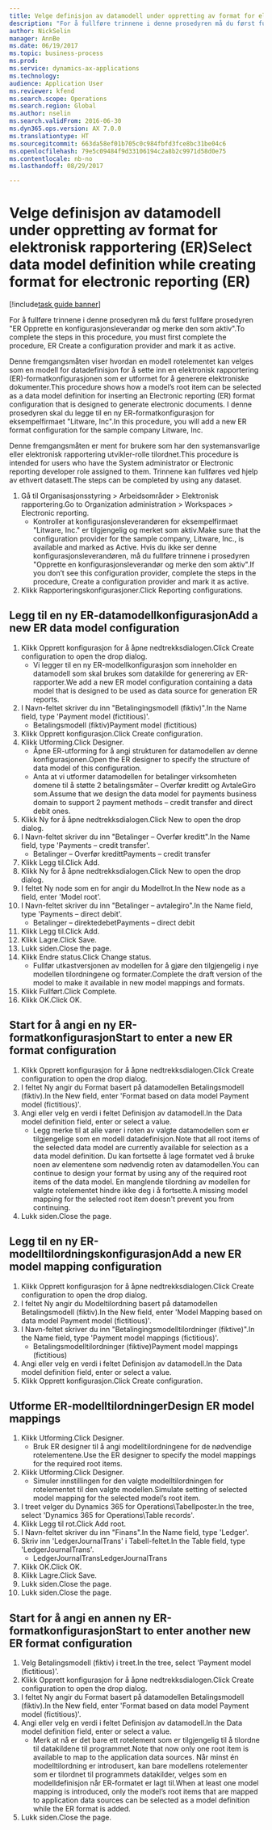 ```yaml
--- 
title: Velge definisjon av datamodell under oppretting av format for elektronisk rapportering (ER)
description: "For å fullføre trinnene i denne prosedyren må du først fullføre prosedyren \"ER Opprette en konfigurasjonsleverandør og merke den som aktiv\"."
author: NickSelin
manager: AnnBe
ms.date: 06/19/2017
ms.topic: business-process
ms.prod: 
ms.service: dynamics-ax-applications
ms.technology: 
audience: Application User
ms.reviewer: kfend
ms.search.scope: Operations
ms.search.region: Global
ms.author: nselin
ms.search.validFrom: 2016-06-30
ms.dyn365.ops.version: AX 7.0.0
ms.translationtype: HT
ms.sourcegitcommit: 663da58ef01b705c0c984fbfd3fce8bc31be04c6
ms.openlocfilehash: 79e5c09484f9d33106194c2a8b2c9971d58d0e75
ms.contentlocale: nb-no
ms.lasthandoff: 08/29/2017

---
```

# <a name="select-data-model-definition-while-creating-format-for-electronic-reporting-er"></a><span data-ttu-id="860e1-103">Velge definisjon av datamodell under oppretting av format for elektronisk rapportering (ER)</span><span class="sxs-lookup"><span data-stu-id="860e1-103">Select data model definition while creating format for electronic reporting (ER)</span></span>

[!include[task guide banner](../../includes/task-guide-banner.md)]

<span data-ttu-id="860e1-104">For å fullføre trinnene i denne prosedyren må du først fullføre prosedyren "ER Opprette en konfigurasjonsleverandør og merke den som aktiv".</span><span class="sxs-lookup"><span data-stu-id="860e1-104">To complete the steps in this procedure, you must first complete the procedure, ER Create a configuration provider and mark it as active.</span></span> 

<span data-ttu-id="860e1-105">Denne fremgangsmåten viser hvordan en modell rotelementet kan velges som en modell for datadefinisjon for å sette inn en elektronisk rapportering (ER)-formatkonfigurasjonen som er utformet for å generere elektroniske dokumenter.</span><span class="sxs-lookup"><span data-stu-id="860e1-105">This procedure shows how a model’s root item can be selected as a data model definition for inserting an Electronic reporting (ER) format configuration that is designed to generate electronic documents.</span></span> <span data-ttu-id="860e1-106">I denne prosedyren skal du legge til en ny ER-formatkonfigurasjon for eksempelfirmaet "Litware, Inc".</span><span class="sxs-lookup"><span data-stu-id="860e1-106">In this procedure, you will add a new ER format configuration for the sample company Litware, Inc.</span></span> 

<span data-ttu-id="860e1-107">Denne fremgangsmåten er ment for brukere som har den systemansvarlige eller elektronisk rapportering utvikler-rolle tilordnet.</span><span class="sxs-lookup"><span data-stu-id="860e1-107">This procedure is intended for users who have the System administrator or Electronic reporting developer role assigned to them.</span></span> <span data-ttu-id="860e1-108">Trinnene kan fullføres ved hjelp av ethvert datasett.</span><span class="sxs-lookup"><span data-stu-id="860e1-108">The steps can be completed by using any dataset.</span></span>

1. <span data-ttu-id="860e1-109">Gå til Organisasjonsstyring > Arbeidsområder > Elektronisk rapportering.</span><span class="sxs-lookup"><span data-stu-id="860e1-109">Go to Organization administration > Workspaces > Electronic reporting.</span></span>
    * <span data-ttu-id="860e1-110">Kontroller at konfigurasjonsleverandøren for eksempelfirmaet "Litware, Inc." er tilgjengelig og merket som aktiv.</span><span class="sxs-lookup"><span data-stu-id="860e1-110">Make sure that the configuration provider for the sample company, Litware, Inc., is available and marked as Active.</span></span> <span data-ttu-id="860e1-111">Hvis du ikke ser denne konfigurasjonsleverandøren, må du fullføre trinnene i prosedyren "Opprette en konfigurasjonsleverandør og merke den som aktiv".</span><span class="sxs-lookup"><span data-stu-id="860e1-111">If you don’t see this configuration provider, complete the steps in the procedure, Create a configuration provider and mark it as active.</span></span>  
2. <span data-ttu-id="860e1-112">Klikk Rapporteringskonfigurasjoner.</span><span class="sxs-lookup"><span data-stu-id="860e1-112">Click Reporting configurations.</span></span>

## <a name="add-a-new-er-data-model-configuration"></a><span data-ttu-id="860e1-113">Legg til en ny ER-datamodellkonfigurasjon</span><span class="sxs-lookup"><span data-stu-id="860e1-113">Add a new ER data model configuration</span></span>
1. <span data-ttu-id="860e1-114">Klikk Opprett konfigurasjon for å åpne nedtrekksdialogen.</span><span class="sxs-lookup"><span data-stu-id="860e1-114">Click Create configuration to open the drop dialog.</span></span>
    * <span data-ttu-id="860e1-115">Vi legger til en ny ER-modellkonfigurasjon som inneholder en datamodell som skal brukes som datakilde for generering av ER-rapporter.</span><span class="sxs-lookup"><span data-stu-id="860e1-115">We add a new ER model configuration containing a data model that is designed to be used as data source for generation ER reports.</span></span>  
2. <span data-ttu-id="860e1-116">I Navn-feltet skriver du inn "Betalingingsmodell (fiktiv)".</span><span class="sxs-lookup"><span data-stu-id="860e1-116">In the Name field, type 'Payment model (fictitious)'.</span></span>
    * <span data-ttu-id="860e1-117">Betalingsmodell (fiktiv)</span><span class="sxs-lookup"><span data-stu-id="860e1-117">Payment model (fictitious)</span></span>  
3. <span data-ttu-id="860e1-118">Klikk Opprett konfigurasjon.</span><span class="sxs-lookup"><span data-stu-id="860e1-118">Click Create configuration.</span></span>
4. <span data-ttu-id="860e1-119">Klikk Utforming.</span><span class="sxs-lookup"><span data-stu-id="860e1-119">Click Designer.</span></span>
    * <span data-ttu-id="860e1-120">Åpne ER-utforming for å angi strukturen for datamodellen av denne konfigurasjonen.</span><span class="sxs-lookup"><span data-stu-id="860e1-120">Open the ER designer to specify the structure of data model of this configuration.</span></span>  
    * <span data-ttu-id="860e1-121">Anta at vi utformer datamodellen for betalinger virksomheten domene til å støtte 2 betalingsmåter – Overfør kreditt og AvtaleGiro som.</span><span class="sxs-lookup"><span data-stu-id="860e1-121">Assume that we design the data model for payments business domain to support 2 payment methods – credit transfer and direct debit ones.</span></span>  
5. <span data-ttu-id="860e1-122">Klikk Ny for å åpne nedtrekksdialogen.</span><span class="sxs-lookup"><span data-stu-id="860e1-122">Click New to open the drop dialog.</span></span>
6. <span data-ttu-id="860e1-123">I Navn-feltet skriver du inn "Betalinger – Overfør kreditt".</span><span class="sxs-lookup"><span data-stu-id="860e1-123">In the Name field, type 'Payments – credit transfer'.</span></span>
    * <span data-ttu-id="860e1-124">Betalinger – Overfør kreditt</span><span class="sxs-lookup"><span data-stu-id="860e1-124">Payments – credit transfer</span></span>  
7. <span data-ttu-id="860e1-125">Klikk Legg til.</span><span class="sxs-lookup"><span data-stu-id="860e1-125">Click Add.</span></span>
8. <span data-ttu-id="860e1-126">Klikk Ny for å åpne nedtrekksdialogen.</span><span class="sxs-lookup"><span data-stu-id="860e1-126">Click New to open the drop dialog.</span></span>
9. <span data-ttu-id="860e1-127">I feltet Ny node som en for angir du Modellrot.</span><span class="sxs-lookup"><span data-stu-id="860e1-127">In the New node as a field, enter 'Model root'.</span></span>
10. <span data-ttu-id="860e1-128">I Navn-feltet skriver du inn "Betalinger – avtalegiro".</span><span class="sxs-lookup"><span data-stu-id="860e1-128">In the Name field, type 'Payments – direct debit'.</span></span>
    * <span data-ttu-id="860e1-129">Betalinger – direktedebet</span><span class="sxs-lookup"><span data-stu-id="860e1-129">Payments – direct debit</span></span>  
11. <span data-ttu-id="860e1-130">Klikk Legg til.</span><span class="sxs-lookup"><span data-stu-id="860e1-130">Click Add.</span></span>
12. <span data-ttu-id="860e1-131">Klikk Lagre.</span><span class="sxs-lookup"><span data-stu-id="860e1-131">Click Save.</span></span>
13. <span data-ttu-id="860e1-132">Lukk siden.</span><span class="sxs-lookup"><span data-stu-id="860e1-132">Close the page.</span></span>
14. <span data-ttu-id="860e1-133">Klikk Endre status.</span><span class="sxs-lookup"><span data-stu-id="860e1-133">Click Change status.</span></span>
    * <span data-ttu-id="860e1-134">Fullfør utkastversjonen av modellen for å gjøre den tilgjengelig i nye modellen tilordningene og formater.</span><span class="sxs-lookup"><span data-stu-id="860e1-134">Complete the draft version of the model to make it available in new model mappings and formats.</span></span>  
15. <span data-ttu-id="860e1-135">Klikk Fullført.</span><span class="sxs-lookup"><span data-stu-id="860e1-135">Click Complete.</span></span>
16. <span data-ttu-id="860e1-136">Klikk OK.</span><span class="sxs-lookup"><span data-stu-id="860e1-136">Click OK.</span></span>

## <a name="start-to-enter-a-new-er-format-configuration"></a><span data-ttu-id="860e1-137">Start for å angi en ny ER-formatkonfigurasjon</span><span class="sxs-lookup"><span data-stu-id="860e1-137">Start to enter a new ER format configuration</span></span>
1. <span data-ttu-id="860e1-138">Klikk Opprett konfigurasjon for å åpne nedtrekksdialogen.</span><span class="sxs-lookup"><span data-stu-id="860e1-138">Click Create configuration to open the drop dialog.</span></span>
2. <span data-ttu-id="860e1-139">I feltet Ny angir du Format basert på datamodellen Betalingsmodell (fiktiv).</span><span class="sxs-lookup"><span data-stu-id="860e1-139">In the New field, enter 'Format based on data model Payment model (fictitious)'.</span></span>
3. <span data-ttu-id="860e1-140">Angi eller velg en verdi i feltet Definisjon av datamodell.</span><span class="sxs-lookup"><span data-stu-id="860e1-140">In the Data model definition field, enter or select a value.</span></span>
    * <span data-ttu-id="860e1-141">Legg merke til at alle varer i roten av valgte datamodellen som er tilgjengelige som en modell datadefinisjon.</span><span class="sxs-lookup"><span data-stu-id="860e1-141">Note that all root items of the selected data model are currently available for selection as a data model definition.</span></span> <span data-ttu-id="860e1-142">Du kan fortsette å lage formatet ved å bruke noen av elementene som nødvendig roten av datamodellen.</span><span class="sxs-lookup"><span data-stu-id="860e1-142">You can continue to design your format by using any of the required root items of the data model.</span></span> <span data-ttu-id="860e1-143">En manglende tilordning av modellen for valgte rotelementet hindre ikke deg i å fortsette.</span><span class="sxs-lookup"><span data-stu-id="860e1-143">A missing model mapping for the selected root item doesn't prevent you from continuing.</span></span>  
4. <span data-ttu-id="860e1-144">Lukk siden.</span><span class="sxs-lookup"><span data-stu-id="860e1-144">Close the page.</span></span>

## <a name="add-a-new-er-model-mapping-configuration"></a><span data-ttu-id="860e1-145">Legg til en ny ER-modelltilordningskonfigurasjon</span><span class="sxs-lookup"><span data-stu-id="860e1-145">Add a new ER model mapping configuration</span></span>
1. <span data-ttu-id="860e1-146">Klikk Opprett konfigurasjon for å åpne nedtrekksdialogen.</span><span class="sxs-lookup"><span data-stu-id="860e1-146">Click Create configuration to open the drop dialog.</span></span>
2. <span data-ttu-id="860e1-147">I feltet Ny angir du Modeltilordning basert på datamodellen Betalingsmodell (fiktiv).</span><span class="sxs-lookup"><span data-stu-id="860e1-147">In the New field, enter 'Model Mapping based on data model Payment model (fictitious)'.</span></span>
3. <span data-ttu-id="860e1-148">I Navn-feltet skriver du inn "Betalingingsmodelltilordninger (fiktive)".</span><span class="sxs-lookup"><span data-stu-id="860e1-148">In the Name field, type 'Payment model mappings (fictitious)'.</span></span>
    * <span data-ttu-id="860e1-149">Betalingsmodelltilordninger (fiktive)</span><span class="sxs-lookup"><span data-stu-id="860e1-149">Payment model mappings (fictitious)</span></span>  
4. <span data-ttu-id="860e1-150">Angi eller velg en verdi i feltet Definisjon av datamodell.</span><span class="sxs-lookup"><span data-stu-id="860e1-150">In the Data model definition field, enter or select a value.</span></span>
5. <span data-ttu-id="860e1-151">Klikk Opprett konfigurasjon.</span><span class="sxs-lookup"><span data-stu-id="860e1-151">Click Create configuration.</span></span>

## <a name="design-er-model-mappings"></a><span data-ttu-id="860e1-152">Utforme ER-modelltilordninger</span><span class="sxs-lookup"><span data-stu-id="860e1-152">Design ER model mappings</span></span>
1. <span data-ttu-id="860e1-153">Klikk Utforming.</span><span class="sxs-lookup"><span data-stu-id="860e1-153">Click Designer.</span></span>
    * <span data-ttu-id="860e1-154">Bruk ER designer til å angi modelltilordningene for de nødvendige rotelementene.</span><span class="sxs-lookup"><span data-stu-id="860e1-154">Use the ER designer to specify the model mappings for the required root items.</span></span>  
2. <span data-ttu-id="860e1-155">Klikk Utforming.</span><span class="sxs-lookup"><span data-stu-id="860e1-155">Click Designer.</span></span>
    * <span data-ttu-id="860e1-156">Simuler innstillingen for den valgte modelltilordningen for rotelementet til den valgte modellen.</span><span class="sxs-lookup"><span data-stu-id="860e1-156">Simulate setting of selected model mapping for the selected model’s root item.</span></span>  
3. <span data-ttu-id="860e1-157">I treet velger du Dynamics 365 for Operations\Tabellposter.</span><span class="sxs-lookup"><span data-stu-id="860e1-157">In the tree, select 'Dynamics 365 for Operations\Table records'.</span></span>
4. <span data-ttu-id="860e1-158">Klikk Legg til rot.</span><span class="sxs-lookup"><span data-stu-id="860e1-158">Click Add root.</span></span>
5. <span data-ttu-id="860e1-159">I Navn-feltet skriver du inn "Finans".</span><span class="sxs-lookup"><span data-stu-id="860e1-159">In the Name field, type 'Ledger'.</span></span>
6. <span data-ttu-id="860e1-160">Skriv inn 'LedgerJournalTrans' i Tabell-feltet.</span><span class="sxs-lookup"><span data-stu-id="860e1-160">In the Table field, type 'LedgerJournalTrans'.</span></span>
    * <span data-ttu-id="860e1-161">LedgerJournalTrans</span><span class="sxs-lookup"><span data-stu-id="860e1-161">LedgerJournalTrans</span></span>  
7. <span data-ttu-id="860e1-162">Klikk OK.</span><span class="sxs-lookup"><span data-stu-id="860e1-162">Click OK.</span></span>
8. <span data-ttu-id="860e1-163">Klikk Lagre.</span><span class="sxs-lookup"><span data-stu-id="860e1-163">Click Save.</span></span>
9. <span data-ttu-id="860e1-164">Lukk siden.</span><span class="sxs-lookup"><span data-stu-id="860e1-164">Close the page.</span></span>
10. <span data-ttu-id="860e1-165">Lukk siden.</span><span class="sxs-lookup"><span data-stu-id="860e1-165">Close the page.</span></span>

## <a name="start-to-enter-another-new-er-format-configuration"></a><span data-ttu-id="860e1-166">Start for å angi en annen ny ER-formatkonfigurasjon</span><span class="sxs-lookup"><span data-stu-id="860e1-166">Start to enter another new ER format configuration</span></span>
1. <span data-ttu-id="860e1-167">Velg Betalingsmodell (fiktiv) i treet.</span><span class="sxs-lookup"><span data-stu-id="860e1-167">In the tree, select 'Payment model (fictitious)'.</span></span>
2. <span data-ttu-id="860e1-168">Klikk Opprett konfigurasjon for å åpne nedtrekksdialogen.</span><span class="sxs-lookup"><span data-stu-id="860e1-168">Click Create configuration to open the drop dialog.</span></span>
3. <span data-ttu-id="860e1-169">I feltet Ny angir du Format basert på datamodellen Betalingsmodell (fiktiv).</span><span class="sxs-lookup"><span data-stu-id="860e1-169">In the New field, enter 'Format based on data model Payment model (fictitious)'.</span></span>
4. <span data-ttu-id="860e1-170">Angi eller velg en verdi i feltet Definisjon av datamodell.</span><span class="sxs-lookup"><span data-stu-id="860e1-170">In the Data model definition field, enter or select a value.</span></span>
    * <span data-ttu-id="860e1-171">Merk at nå er det bare ett rotelement som er tilgjengelig til å tilordne til datakildene til programmet.</span><span class="sxs-lookup"><span data-stu-id="860e1-171">Note that now only one root item is available to map to the application data sources.</span></span> <span data-ttu-id="860e1-172">Når minst én modelltilordning er introdusert, kan bare modellens rotelementer som er tilordnet til programmets datakilder, velges som en modelldefinisjon når ER-formatet er lagt til.</span><span class="sxs-lookup"><span data-stu-id="860e1-172">When at least one model mapping is introduced, only the model’s root items that are mapped to application data sources can be selected as a model definition while the ER format is added.</span></span>   
5. <span data-ttu-id="860e1-173">Lukk siden.</span><span class="sxs-lookup"><span data-stu-id="860e1-173">Close the page.</span></span>


